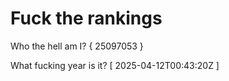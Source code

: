 # Fuck the rankings

Who the hell am I?
{ 25097053 }

What fucking year is it?
[ 2025-04-12T00:43:20Z ]
